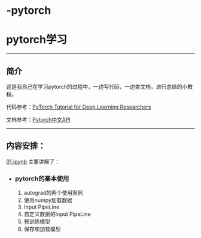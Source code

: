 # -pytorch
# pytorch学习
___

## 简介

这是我自己在学习pytorch的过程中，一边写代码，一边查文档，进行总结的小教程。

代码参考：[PyTorch Tutorial for Deep Learning Researchers](https://github.com/yunjey/pytorch-tutorial)

文档参考：[Pytorch中文API](https://pytorch-cn.readthedocs.io/zh/latest/package_references/torch-nn/)

___
## 内容安排：

[01.ipynb](https://github.com/wangye8899/Pytorch/blob/master/01.ipynb) 主要讲解了：

* ### pytorch的基本使用
    
    1. autograd的两个使用案例
    2. 使用numpy加载数据
    3. Input PipeLine
    4. 自定义数据的Input PipeLine
    5. 预训练模型
    6. 保存和加载模型

